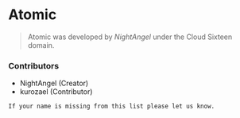 # Atomic

> Atomic was developed by *NightAngel* under the Cloud Sixteen domain.

### Contributors

* NightAngel (Creator)
* kurozael (Contributor)

`If your name is missing from this list please let us know.`
